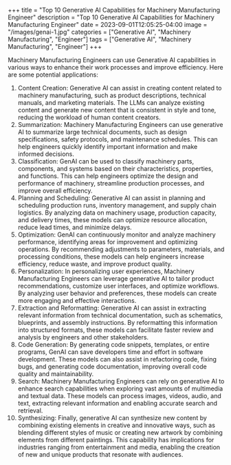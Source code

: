 +++
title = "Top 10 Generative AI Capabilities for Machinery Manufacturing Engineer"
description = "Top 10 Generative AI Capabilities for Machinery Manufacturing Engineer"
date = 2023-09-01T12:05:25-04:00
image = "/images/genai-1.jpg"
categories = ["Generative AI", "Machinery Manufacturing", "Engineer"]
tags = ["Generative AI", "Machinery Manufacturing", "Engineer"]
+++

Machinery Manufacturing Engineers can use Generative AI capabilities in various ways to enhance their work processes and improve efficiency. Here are some potential applications:

1. Content Creation: Generative AI can assist in creating content related to machinery manufacturing, such as product descriptions, technical manuals, and marketing materials. The LLMs can analyze existing content and generate new content that is consistent in style and tone, reducing the workload of human content creators.
2. Summarization: Machinery Manufacturing Engineers can use generative AI to summarize large technical documents, such as design specifications, safety protocols, and maintenance schedules. This can help engineers quickly identify important information and make informed decisions.
3. Classification: GenAI can be used to classify machinery parts, components, and systems based on their characteristics, properties, and functions. This can help engineers optimize the design and performance of machinery, streamline production processes, and improve overall efficiency.
4. Planning and Scheduling: Generative AI can assist in planning and scheduling production runs, inventory management, and supply chain logistics. By analyzing data on machinery usage, production capacity, and delivery times, these models can optimize resource allocation, reduce lead times, and minimize delays.
5. Optimization: GenAI can continuously monitor and analyze machinery performance, identifying areas for improvement and optimizing operations. By recommending adjustments to parameters, materials, and processing conditions, these models can help engineers increase efficiency, reduce waste, and improve product quality.
6. Personalization: In personalizing user experiences, Machinery Manufacturing Engineers can leverage generative AI to tailor product recommendations, customize user interfaces, and optimize workflows. By analyzing user behavior and preferences, these models can create more engaging and effective interactions.
7. Extraction and Reformatting: Generative AI can assist in extracting relevant information from technical documentation, such as schematics, blueprints, and assembly instructions. By reformatting this information into structured formats, these models can facilitate faster review and analysis by engineers and other stakeholders.
8. Code Generation: By generating code snippets, templates, or entire programs, GenAI can save developers time and effort in software development. These models can also assist in refactoring code, fixing bugs, and generating code documentation, improving overall code quality and maintainability.
9. Search: Machinery Manufacturing Engineers can rely on generative AI to enhance search capabilities when exploring vast amounts of multimedia and textual data. These models can process images, videos, audio, and text, extracting relevant information and enabling accurate search and retrieval.
10. Synthesizing: Finally, generative AI can synthesize new content by combining existing elements in creative and innovative ways, such as blending different styles of music or creating new artwork by combining elements from different paintings. This capability has implications for industries ranging from entertainment and media, enabling the creation of new and unique products that resonate with audiences.